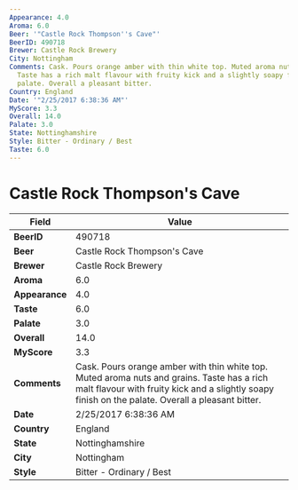 ```yaml
---
Appearance: 4.0
Aroma: 6.0
Beer: '"Castle Rock Thompson''s Cave"'
BeerID: 490718
Brewer: Castle Rock Brewery
City: Nottingham
Comments: Cask. Pours orange amber with thin white top. Muted aroma nuts and grains.
  Taste has a rich malt flavour with fruity kick and a slightly soapy finish on the
  palate. Overall a pleasant bitter.
Country: England
Date: '"2/25/2017 6:38:36 AM"'
MyScore: 3.3
Overall: 14.0
Palate: 3.0
State: Nottinghamshire
Style: Bitter - Ordinary / Best
Taste: 6.0
---
```


# Castle Rock Thompson's Cave

| Field         | Value |
|---------------|-------|
| **BeerID** | 490718 |
| **Beer** | Castle Rock Thompson's Cave |
| **Brewer** | Castle Rock Brewery |
| **Aroma** | 6.0 |
| **Appearance** | 4.0 |
| **Taste** | 6.0 |
| **Palate** | 3.0 |
| **Overall** | 14.0 |
| **MyScore** | 3.3 |
| **Comments** | Cask. Pours orange amber with thin white top. Muted aroma nuts and grains. Taste has a rich malt flavour with fruity kick and a slightly soapy finish on the palate. Overall a pleasant bitter. |
| **Date** | 2/25/2017 6:38:36 AM |
| **Country** | England |
| **State** | Nottinghamshire |
| **City** | Nottingham |
| **Style** | Bitter - Ordinary / Best |
